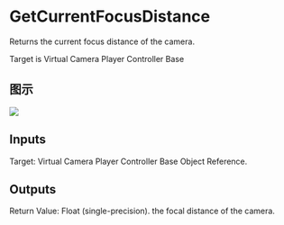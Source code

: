 # GetCurrentFocusDistance

Returns the current focus distance of the camera.

Target is Virtual Camera Player Controller Base

## 图示

![]($-20221218-21274231.png)

## Inputs

Target: Virtual Camera Player Controller Base Object Reference.  

## Outputs

Return Value: Float (single-precision). the focal distance of the camera.

